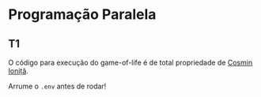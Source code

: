 # Programação Paralela

## T1

O código para execução do game-of-life é de total propriedade de [Cosmin Ioniță](https://github.com/cosmin-ionita/OpenMP-Game-Of-Life).

Arrume o `.env` antes de rodar!
